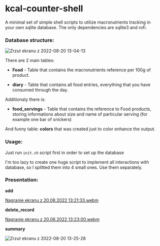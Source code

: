 # kcal-counter-shell
A minimal set of simple shell scripts to utilize macronutrients tracking in your own sqlite database. The only dependencies are sqlite3 and rofi.

### Database structure:
![Zrzut ekranu z 2022-08-20 13-04-13](https://user-images.githubusercontent.com/85220613/185743286-95b046e1-c246-44ce-a648-6f6d9de01eda.png)

There are 2 main tables:

* **Food** - Table that contains the macronutrients reference per 100g of product.

* **diary** - Table that contains all food entries, everything that you have consumed through the day.

Additionaly there is:

* **food_servings** - Table that contains the reference to Food products, storing informations about size and name of particular serving (for example one bar of snickers)

And funny table: **colors** that was created just to color enhance the output.

### Usage:

Just run `init.sh` script first in order to set up the database

I'm too lazy to create one huge script to implement all interactions with database, so I splitted them into 4 small ones. Use them separately.

### Presentation:

**add**

[Nagranie ekranu z 20.08.2022 13:21:33.webm](https://user-images.githubusercontent.com/85220613/185743741-22c09ad3-4ed5-4049-a4a2-ca400164a55c.webm)

**delete_record**

[Nagranie ekranu z 20.08.2022 13:23:00.webm](https://user-images.githubusercontent.com/85220613/185743785-693f33c6-dee2-4f91-a492-3b1d53d76104.webm)

**summary**

![Zrzut ekranu z 2022-08-20 13-25-28](https://user-images.githubusercontent.com/85220613/185743835-33ae2bb1-efa5-4cc6-903e-1c4c3988d46c.png)
